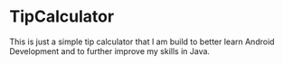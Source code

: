 # TipCalculator

This is just a simple tip calculator that I am build to better learn Android Development and to further improve my skills in Java. 

